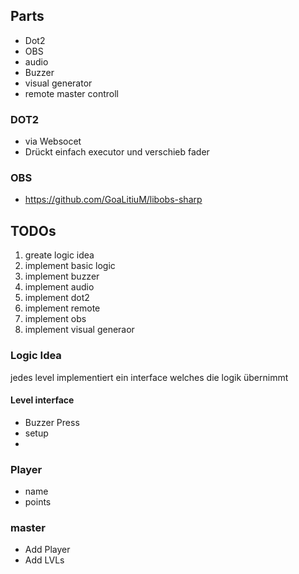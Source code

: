 ## Parts

- Dot2
- OBS
- audio
- Buzzer
- visual generator
- remote master controll

### DOT2

- via Websocet
- Drückt einfach executor und verschieb fader

### OBS
- https://github.com/GoaLitiuM/libobs-sharp



## TODOs

1. greate logic idea
2. implement basic logic
3. implement buzzer
4. implement audio
5. implement dot2
6. implement remote
7. implement obs
8. implement visual generaor


### Logic Idea

jedes level implementiert ein interface welches die logik übernimmt

#### Level interface
- Buzzer Press
- setup
- 


### Player
- name
- points

### master
- Add Player
- Add LVLs